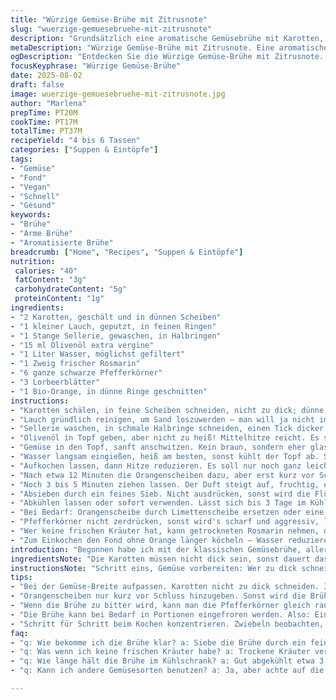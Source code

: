 ```yaml
---
title: "Würzige Gemüse-Brühe mit Zitrusnote"
slug: "wuerzige-gemuesebruehe-mit-zitrusnote"
description: "Grundsätzlich eine aromatische Gemüsebrühe mit Karotten, Lauch und Sellerie. Butter gegen Olivenöl getauscht. Statt Zitronenscheiben ein Bio-Orangenring. Thymian ergänzt durch Rosmarin. Pfefferkörner und Lorbeerblätter bleiben. Gemüse in Olivenöl angeschwitzt – das gibt ein intensiveres Aroma. Wichtig, auf Farbe und Klang der Zwiebeln zu achten. Wasser wird langsam aufgegossen, damit Geschmack rauskommt. Das Ganze leicht köcheln lassen, nicht kochen. Frisch und leicht fruchtig. Ein universelles Fond, das selbst einfache Fischgerichte beflügelt."
metaDescription: "Würzige Gemüse-Brühe mit Zitrusnote. Eine aromatische Brühe, die Fischgerichte verfeinert und vielseitig einsetzbar ist. Frisch und leicht fruchtig."
ogDescription: "Entdecken Sie die Würzige Gemüse-Brühe mit Zitrusnote. Ein einfaches Rezept für eine köstliche Brühe, die jedes Gericht aufwertet."
focusKeyphrase: "Würzige Gemüse-Brühe"
date: 2025-08-02
draft: false
image: wuerzige-gemuesebruehe-mit-zitrusnote.jpg
author: "Marlena"
prepTime: PT20M
cookTime: PT17M
totalTime: PT37M
recipeYield: "4 bis 6 Tassen"
categories: ["Suppen & Eintöpfe"]
tags:
- "Gemüse"
- "Fond"
- "Vegan"
- "Schnell"
- "Gesund"
keywords:
- "Brühe"
- "Arme Brühe"
- "Aromatisierte Brühe"
breadcrumb: ["Home", "Recipes", "Suppen & Eintöpfe"]
nutrition: 
 calories: "40"
 fatContent: "3g"
 carbohydrateContent: "5g"
 proteinContent: "1g"
ingredients:
- "2 Karotten, geschält und in dünnen Scheiben"
- "1 kleiner Lauch, geputzt, in feinen Ringen"
- "1 Stange Sellerie, gewaschen, in Halbringen"
- "15 ml Olivenöl extra vergine"
- "1 Liter Wasser, möglichst gefiltert"
- "1 Zweig frischer Rosmarin"
- "6 ganze schwarze Pfefferkörner"
- "3 Lorbeerblätter"
- "1 Bio-Orange, in dünne Ringe geschnitten"
instructions:
- "Karotten schälen, in feine Scheiben schneiden, nicht zu dick; dünne Scheiben geben mehr Oberfläche, setzen mehr Aroma frei."
- "Lauch gründlich reinigen, um Sand loszuwerden – man will ja nicht im Fond knirschen –, dann in dünne Ringe schneiden, fast durchsichtig."
- "Sellerie waschen, in schmale Halbringe schneiden, einen Tick dicker als Karotten, damit die knackige Struktur bleibt."
- "Olivenöl in Topf geben, aber nicht zu heiß! Mittelhitze reicht. Es soll leicht glitzern, nicht rauchen – Butter verbrennt schneller, hier sorgt Öl für nussigen Grundton."
- "Gemüse in den Topf, sanft anschwitzen. Kein braun, sondern eher glasig werden lassen, das dauert 8 bis 10 Minuten. Achtung, umrühren damit nichts anklebt. Man hört ein leises Zischen, wenn Flüssigkeit entweicht."
- "Wasser langsam eingießen, heiß am besten, sonst kühlt der Topf ab. Sofort Kräuter, Pfeffer und Lorbeer zugeben."
- "Aufkochen lassen, dann Hitze reduzieren. Es soll nur noch ganz leicht vor sich hinköcheln. So extrahiert man die Aromen ohne zu viel Bitterstoffe."
- "Nach etwa 12 Minuten die Orangenscheiben dazu, aber erst kurz vor Schluss. Sonst wird die Brühe zu sauer und bitter."
- "Noch 3 bis 5 Minuten ziehen lassen. Der Duft steigt auf, fruchtig, ein bisschen harzig vom Rosmarin, die Karotten süß, Sellerie frisch."
- "Absieben durch ein feines Sieb. Nicht ausdrücken, sonst wird die Flüssigkeit trüb und bitter."
- "Abkühlen lassen oder sofort verwenden. Lässt sich bis 3 Tage im Kühlschrank lagern, ideal für Fisch oder Gemüsegerichte."
- "Bei Bedarf: Orangenscheibe durch Limettenscheibe ersetzen oder eine kleine Menge Fenchel mit anschwitzen für weitere Tiefe."
- "Pfefferkörner nicht zerdrücken, sonst wird's scharf und aggressiv, lieber ganz verwenden und rechtzeitig rausfischen."
- "Wer keine frischen Kräuter hat, kann getrockneten Rosmarin nehmen, dann die Menge um die Hälfte reduzieren."
- "Zum Einkochen den Fond ohne Orange länger köcheln – Wasser reduzieren, Geschmack intensiver."
introduction: "Begonnen habe ich mit der klassischen Gemüsebrühe, allerdings verwende ich nie reine Butter. Die supergute Alternative: Olivenöl, gibt Wärme und einen eleganten, leicht fruchtigen Unterton. Karotten liefern nicht nur Süße, sie sind auch der Grund für die Farbe und den schönen Duft, wenn sie langsam anschwitzen. Zu dünn schneiden vermeiden – wird matschig. Lauch ist trickreich: zu dick, roh(artig), zu dünn zerfällt in der Brühe. Sellerie rundet das Aromaprofil ab – gut gewaschen, sonst gibt’s Sand. Thymian mochte ich nicht mehr so sehr, deshalb fand ich Rosmarin als Ersatz richtig spannend, bringt die mediterrane Ecke rein und harmoniert mit der Orange. Die Orangenringe kurz vor Schluss rein, sonst wird’s bitter, das ist ein Klassiker beim Zitronen- oder Zitrusfond. Achtet darauf, dass die Brühe nie richtig kocht, nur simmert, das ist wichtig, sonst schmeckt man die Bitterstoffe zu stark heraus. Die Brühe ist nicht nur Basis für Fisch, sondern auch für Gemüsegerichte oder Risotto. Das kenne ich aus zu vielen Versuchen, klar im Geschmack, vielseitig. Praktisch: Schneller geht’s auch, wenn man auf angeschwitztes Gemüse verzichtet, doch der Geschmack leidet merklich. Ich empfehle: Zeit nehmen, riechen, zuhören. Wenn die Zwiebeln anfangen weich zu werden und leicht glasig sind, hat man den richtigen Moment."
ingredientsNote: "Die Karotten müssen nicht dick sein, sonst dauert das Anbraten zu lange – 3 mm Scheiben sind ideal. Der Lauch ist aufwendig zum Reinigen, aber lohnt sich wirklich, denn Sand in der Brühe ruiniert den ganzen Geschmack. Sellerie halbwegs frisch, die Stiele können ruhig dabei sein, sie geben Aroma. Olivenöl statt Butter verhindert Anbrennen und verleiht eine europäische Frische. Wasser am besten gefiltert oder Mineral – Leitungswasser kann den Geschmack verfälschen. Kräuter: Rosmarin ist härter als Thymian, braucht etwas mehr Hitze und Zeit, um sein Aroma abzugeben. Pfefferkörner unbedingt ganz lassen. Orangenscheiben bio, weil die Schale mit ins Wasser kommt; sonst wird's bitter vom Wachs. Alternativ kann man auch eine Scheibe Bio-Zitrone oder Limette versuchen, aber dosiert, Zitrus ist schnell dominierend. Lorbeerblätter gehören einfach rein – je nach Geschmack kann man 2 oder 4 nehmen, mehr wird bitter. Wenn keine frischen Kräuter vorhanden sind, greift getrocknet, aber weniger verwenden, weil intensiver. Wichtig: Kräuter immer frisch hinzufügen; direkt mitkochen entfaltet nicht den besten Geschmack. Butter mag ich kaum noch in der Basis, aber ein bisschen kann man am Ende zum Verfeinern einrühren, wenn man möchte."
instructionsNote: "Schritt eins, Gemüse vorbereiten: Wer zu dick schneidet, bekommt harte Brocken im Fond; zu fein schaffen zerstört die Textur. Eine Routine: zuerst Karotten schneiden für Farbgebung und Süße, dann Lauch sorgfältig gereinigt. Im Topf Olivenöl erhitzen, nicht rauchen lassen, sonst bitter. Das Anschwitzen ist Key: Brutzeln, sachte Blasen, dann glasige Zeichen. Immer klar umrühren, sodass der Boden nicht ansetzt – sonst hat die Brühe eine unangenehme Bitternote. Dann Wasser langsam und warm zugeben, sonst reißt die Temperatur zu stark runter – das hemmt die Aromafreisetzung. Kräuter und Gewürze direkt ins Wasser, so ziehen sie gleichmäßig. Nicht zu stark kochen, sondern köcheln lassen. Kleine Blasen, leises Rauschen ist gut. Nach ungefähr 12 Minuten die Orangenringe, damit nicht zu lange gekocht, sonst wird die Schale bitter. Noch wenige Minuten ziehen lassen, dann abgießen, ohne zu drücken oder zu quetschen. Kerne oder Fruchtfleisch können trüben und verderben schnell. Die Brühe am besten durch ein feines Sieb, das macht sie klar und ansehnlich. Im Kühlschrank bewahrt die Brühe bis zu 72 Stunden, vorher richtig abkühlen lassen, sonst „schwitzt“ sie nach. Im Notfall: Gefrierbeutel und einfrieren – verbessert die Haltbarkeit und den Geschmack. Für intensivere Aroma kann man den Fond reduzieren, also die Flüssigkeitsmenge einkochen lassen, dabei aufpassen, dass nichts anbrennt. Für schnelle Brühe Tageszeit reduzieren, aber auf dem Quark bleibt viel liegen, schmeckt dann flach. Wer experimentieren mag, probiert Fenchel oder ein kleines Stück Ingwer mit – verändert das Profil ganz angenehm."
tips:
- "Bei der Gemüse-Breite aufpassen. Karotten nicht zu dick schneiden. 3 mm sind optimal für das Aroma. Lauch gründlich reinigen, kein Sand. Verkäufer im Supermarkt können beraten."
- "Orangenscheiben nur kurz vor Schluss hinzugeben. Sonst wird die Brühe bitter, Zitrus ist scharf im Geschmack. Perfekte Zeit ist 3 bis 5 Minuten vor Ende. Überwachen. Das reduziert das Risiko."
- "Wenn die Brühe zu bitter wird, kann man die Pfefferkörner gleich rausnehmen. Pfeffer kann scharf werden. Alternativ: eine andere Gewürzmischung versuchen, weniger intensives Aroma."
- "Die Brühe kann bei Bedarf in Portionen eingefroren werden. Also: Einfache Gefrierbeutel nutzen. In flachen Beuteln einfrieren. Das spart Platz und erleichtert das Auftauen."
- "Schritt für Schritt beim Kochen konzentrieren. Zwiebeln beobachten, wenn sie glasig werden – das ist der heiße Moment. Freizeit zum Riechen einplanen. Aroma ist wichtig."
faq:
- "q: Wie bekomme ich die Brühe klar? a: Siebe die Brühe durch ein feines Sieb. Nicht quetschen, sonst wird es trüb. Geduld ist der Schlüssel."
- "q: Was wenn ich keine frischen Kräuter habe? a: Trockene Kräuter verwenden, aber die Menge reduzieren. Sie sind viel intensiver. Risikobehaftet, mit Geschick angehen."
- "q: Wie länge hält die Brühe im Kühlschrank? a: Gut abgekühlt etwa 3 Tage haltbar. Richtig lagern. Oder das Einfrieren. So bleibt der Geschmack intakt."
- "q: Kann ich andere Gemüsesorten benutzen? a: Ja, aber achte auf die Kochzeit. Einige Gemüse brauchen länger zum Garen. Tomaten vielleicht? Gut im Aroma, aber Vorsicht."

---
```

